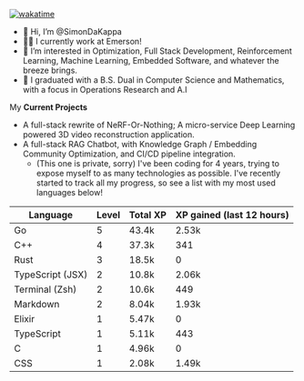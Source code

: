 
[![wakatime](https://wakatime.com/badge/user/50e6c678-94a9-4739-af51-360aeb113c51.svg)](https://wakatime.com/@50e6c678-94a9-4739-af51-360aeb113c51)

- 👋 Hi, I’m @SimonDaKappa
- 🧑‍💼 I currently work at Emerson!
- 👀 I’m interested in Optimization, Full Stack Development, Reinforcement Learning, Machine Learning, Embedded Software, and whatever the breeze brings.
- 🌱 I graduated with a B.S. Dual in Computer Science and Mathematics, with a focus in Operations Research and A.I

My **Current Projects** 
- A full-stack rewrite of NeRF-Or-Nothing; A micro-service Deep Learning powered 3D video reconstruction application.
- A full-stack RAG Chatbot, with Knowledge Graph / Embedding Community Optimization, and CI/CD pipeline integration.
  - (This one is private, sorry)
I've been coding for 4 years, trying to expose myself to as many technologies as possible. I've recently started to track all my progress, so see
a list with my most used languages below!

| Language | Level | Total XP | XP gained (last 12 hours) |
| --- | --- | --- | --- |
| Go | 5 | 43.4k | 2.53k |
| C++ | 4 | 37.3k | 341 |
| Rust | 3 | 18.5k | 0 |
| TypeScript (JSX) | 2 | 10.8k | 2.06k |
| Terminal (Zsh) | 2 | 10.6k | 449 |
| Markdown | 2 | 8.04k | 1.93k |
| Elixir | 1 | 5.47k | 0 |
| TypeScript | 1 | 5.11k | 443 |
| C | 1 | 4.96k | 0 |
| CSS | 1 | 2.08k | 1.49k |